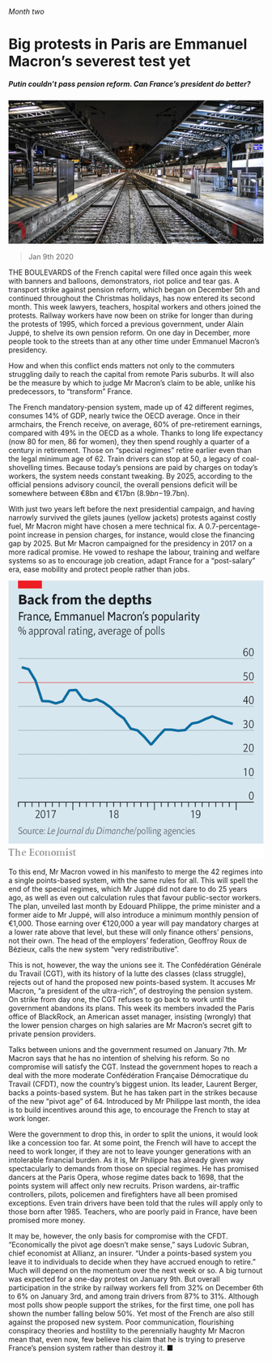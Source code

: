 ###### Month two

# Big protests in Paris are Emmanuel Macron’s severest test yet 

##### Putin couldn’t pass pension reform. Can France’s president do better? 

![image](images/20200111_EUP003.jpg) 

> Jan 9th 2020 

THE BOULEVARDS of the French capital were filled once again this week with banners and balloons, demonstrators, riot police and tear gas. A transport strike against pension reform, which began on December 5th and continued throughout the Christmas holidays, has now entered its second month. This week lawyers, teachers, hospital workers and others joined the protests. Railway workers have now been on strike for longer than during the protests of 1995, which forced a previous government, under Alain Juppé, to shelve its own pension reform. On one day in December, more people took to the streets than at any other time under Emmanuel Macron’s presidency.

How and when this conflict ends matters not only to the commuters struggling daily to reach the capital from remote Paris suburbs. It will also be the measure by which to judge Mr Macron’s claim to be able, unlike his predecessors, to “transform” France.


The French mandatory-pension system, made up of 42 different regimes, consumes 14% of GDP, nearly twice the OECD average. Once in their armchairs, the French receive, on average, 60% of pre-retirement earnings, compared with 49% in the OECD as a whole. Thanks to long life expectancy (now 80 for men, 86 for women), they then spend roughly a quarter of a century in retirement. Those on “special regimes” retire earlier even than the legal minimum age of 62. Train drivers can stop at 50, a legacy of coal-shovelling times. Because today’s pensions are paid by charges on today’s workers, the system needs constant tweaking. By 2025, according to the official pensions advisory council, the overall pensions deficit will be somewhere between €8bn and €17bn ($8.9bn-$19.7bn).

With just two years left before the next presidential campaign, and having narrowly survived the gilets jaunes (yellow jackets) protests against costly fuel, Mr Macron might have chosen a mere technical fix. A 0.7-percentage-point increase in pension charges, for instance, would close the financing gap by 2025. But Mr Macron campaigned for the presidency in 2017 on a more radical promise. He vowed to reshape the labour, training and welfare systems so as to encourage job creation, adapt France for a “post-salary” era, ease mobility and protect people rather than jobs.

![image](images/20200111_EUC255.png) 


To this end, Mr Macron vowed in his manifesto to merge the 42 regimes into a single points-based system, with the same rules for all. This will spell the end of the special regimes, which Mr Juppé did not dare to do 25 years ago, as well as even out calculation rules that favour public-sector workers. The plan, unveiled last month by Edouard Philippe, the prime minister and a former aide to Mr Juppé, will also introduce a minimum monthly pension of €1,000. Those earning over €120,000 a year will pay mandatory charges at a lower rate above that level, but these will only finance others’ pensions, not their own. The head of the employers’ federation, Geoffroy Roux de Bézieux, calls the new system “very redistributive”.

This is not, however, the way the unions see it. The Confédération Générale du Travail (CGT), with its history of la lutte des classes (class struggle), rejects out of hand the proposed new points-based system. It accuses Mr Macron, “a president of the ultra-rich”, of destroying the pension system. On strike from day one, the CGT refuses to go back to work until the government abandons its plans. This week its members invaded the Paris office of BlackRock, an American asset manager, insisting (wrongly) that the lower pension charges on high salaries are Mr Macron’s secret gift to private pension providers.

Talks between unions and the government resumed on January 7th. Mr Macron says that he has no intention of shelving his reform. So no compromise will satisfy the CGT. Instead the government hopes to reach a deal with the more moderate Confédération Française Démocratique du Travail (CFDT), now the country’s biggest union. Its leader, Laurent Berger, backs a points-based system. But he has taken part in the strikes because of the new “pivot age” of 64. Introduced by Mr Philippe last month, the idea is to build incentives around this age, to encourage the French to stay at work longer.

Were the government to drop this, in order to split the unions, it would look like a concession too far. At some point, the French will have to accept the need to work longer, if they are not to leave younger generations with an intolerable financial burden. As it is, Mr Philippe has already given way spectacularly to demands from those on special regimes. He has promised dancers at the Paris Opera, whose regime dates back to 1698, that the points system will affect only new recruits. Prison wardens, air-traffic controllers, pilots, policemen and firefighters have all been promised exceptions. Even train drivers have been told that the rules will apply only to those born after 1985. Teachers, who are poorly paid in France, have been promised more money.

It may be, however, the only basis for compromise with the CFDT. “Economically the pivot age doesn’t make sense,” says Ludovic Subran, chief economist at Allianz, an insurer. “Under a points-based system you leave it to individuals to decide when they have accrued enough to retire.” Much will depend on the momentum over the next week or so. A big turnout was expected for a one-day protest on January 9th. But overall participation in the strike by railway workers fell from 32% on December 6th to 6% on January 3rd, and among train drivers from 87% to 31%. Although most polls show people support the strikes, for the first time, one poll has shown the number falling below 50%. Yet most of the French are also still against the proposed new system. Poor communication, flourishing conspiracy theories and hostility to the perennially haughty Mr Macron mean that, even now, few believe his claim that he is trying to preserve France’s pension system rather than destroy it. ■

